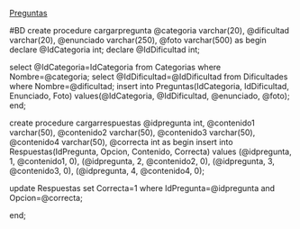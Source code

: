 [Preguntas](https://www.cosmopolitan.com/es/consejos-planes/familia-amigos/a37021139/trivial-mejores-preguntas-jugar/)

#BD
create procedure cargarpregunta
@categoria varchar(20),
@dificultad varchar(20),
@enunciado varchar(250),
@foto varchar(500)
as begin
declare @IdCategoria int;
declare @IdDificultad int;

select @IdCategoria=IdCategoria from Categorias where Nombre=@categoria;
select @IdDificultad=@IdDificultad from Dificultades where Nombre=@dificultad;
insert into Preguntas(IdCategoria, IdDificultad, Enunciado, Foto) values(@IdCategoria, @IdDificultad, @enunciado, @foto);
end;

create procedure cargarrespuestas
@idpregunta int,
@contenido1 varchar(50),
@contenido2 varchar(50),
@contenido3 varchar(50),
@contenido4 varchar(50),
@correcta int
as begin
insert into Respuestas(IdPregunta, Opcion, Contenido, Correcta) values
(@idpregunta, 1, @contenido1, 0),
(@idpregunta, 2, @contenido2, 0),
(@idpregunta, 3, @contenido3, 0),
(@idpregunta, 4, @contenido4, 0);

update Respuestas set Correcta=1 where IdPregunta=@idpregunta and Opcion=@correcta;

end;
